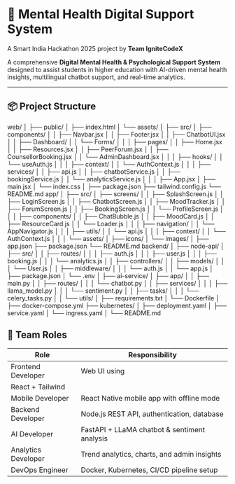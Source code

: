 # 🧠 Mental Health Digital Support System

A Smart India Hackathon 2025 project by **Team IgniteCodeX**

A comprehensive **Digital Mental Health & Psychological Support System** designed to assist students in higher education with AI-driven mental health insights, multilingual chatbot support, and real-time analytics.

---

## 📦 Project Structure
web/
│
├── public/
│   ├── index.html
│   └── assets/
│
├── src/
│   ├── components/
│   │   ├── Navbar.jsx
│   │   ├── Footer.jsx
│   │   ├── ChatbotUI.jsx
│   │   ├── Dashboard/
│   │   └── Forms/
│   │
│   ├── pages/
│   │   ├── Home.jsx
│   │   ├── Resources.jsx
│   │   ├── PeerForum.jsx
│   │   ├── CounsellorBooking.jsx
│   │   └── AdminDashboard.jsx
│   │
│   ├── hooks/
│   │   └── useAuth.js
│   │
│   ├── context/
│   │   └── AuthContext.js
│   │
│   ├── services/
│   │   ├── api.js
│   │   ├── chatbotService.js
│   │   ├── bookingService.js
│   │   └── analyticsService.js
│   │
│   ├── App.jsx
│   ├── main.jsx
│   └── index.css
│
├── package.json
├── tailwind.config.js
└── README.md
app/
│
├── src/
│   ├── screens/
│   │   ├── SplashScreen.js
│   │   ├── LoginScreen.js
│   │   ├── ChatbotScreen.js
│   │   ├── MoodTracker.js
│   │   ├── ForumScreen.js
│   │   ├── BookingScreen.js
│   │   └── ProfileScreen.js
│   │
│   ├── components/
│   │   ├── ChatBubble.js
│   │   ├── MoodCard.js
│   │   ├── ResourceCard.js
│   │   └── Loader.js
│   │
│   ├── navigation/
│   │   └── AppNavigator.js
│   │
│   ├── utils/
│   │   └── api.js
│   │
│   ├── context/
│   │   └── AuthContext.js
│   │
│   └── assets/
│       ├── icons/
│       └── images/
│
├── app.json
├── package.json
└── README.md
backend/
│
├── node-api/
│   ├── src/
│   │   ├── routes/
│   │   │   ├── auth.js
│   │   │   ├── user.js
│   │   │   ├── booking.js
│   │   │   └── analytics.js
│   │   ├── controllers/
│   │   ├── models/
│   │   │   └── User.js
│   │   ├── middleware/
│   │   │   └── auth.js
│   │   └── app.js
│   ├── package.json
│   └── .env
│
├── ai-service/
│   ├── app/
│   │   ├── main.py
│   │   ├── routes/
│   │   │   └── chatbot.py
│   │   ├── services/
│   │   │   ├── llama_model.py
│   │   │   └── sentiment.py
│   │   ├── tasks/
│   │   │   └── celery_tasks.py
│   │   └── utils/
│   ├── requirements.txt
│   └── Dockerfile
│
├── docker-compose.yml
├── kubernetes/
│   ├── deployment.yaml
│   ├── service.yaml
│   └── ingress.yaml
│
└── README.md

## 👥 Team Roles

| Role | Responsibility |
|------|----------------|
| Frontend Developer | Web UI using
React + Tailwind |
| Mobile Developer | React Native mobile app with offline mode |
| Backend Developer | Node.js REST API, authentication, database |
| AI Developer | FastAPI + LLaMA chatbot & sentiment analysis |
| Analytics Developer | Trend analytics, charts, and admin insights |
| DevOps Engineer | Docker, Kubernetes, CI/CD pipeline setup |
